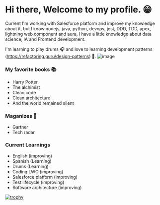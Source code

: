 # Hi there, Welcome to my profile. :grin:

Current I'm working with Salesforce platform and improve my knowledge about it, but I know nodejs, java, python, devops, jest, DDD, TDD, apex, lightning web component and aura, I have a little knowledge about data science, IA and Frontend development.

I'm learning to play drums :headphones: and love to learning development patterns (https://refactoring.guru/design-patterns) :bug:.
![image](https://github-readme-stats-git-masterrstaa-rickstaa.vercel.app/api?username={jhownfs})


### My favorite books :books:

- Harry Potter
- The alchimist
- Clean code
- Clean architecture
- And the world remained silent

### Maganizes :pencil:
- Gartner
- Tech radar

### Current Learnings

- English (improving)
- Spanish (Learning)
- Drums (Learning)
- Coding LWC (improving)
- Salesforce platform (improving)
- Test lifecycle (improving)
- Software architecture (improving)

[![trophy](https://github-profile-trophy.vercel.app/?username=jhownfs&theme=onedark)](https://github.com/ryo-ma/github-profile-trophy)
